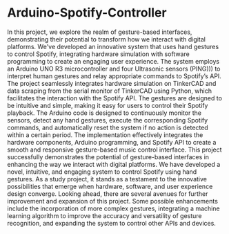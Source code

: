 # Arduino-Spotify-Controller
In this project, we explore the realm of gesture-based interfaces, demonstrating their potential to
transform how we interact with digital platforms. We've developed an innovative system that uses hand
gestures to control Spotify, integrating hardware simulation with software programming to create an
engaging user experience.
The system employs an Arduino UNO R3 microcontroller and four Ultrasonic sensors (PING))) to interpret
human gestures and relay appropriate commands to Spotify’s API. The project seamlessly integrates
hardware simulation on TinkerCAD and data scraping from the serial monitor of TinkerCAD using Python,
which facilitates the interaction with the Spotify API. The gestures are designed to be intuitive and
simple, making it easy for users to control their Spotify playback.
The Arduino code is designed to continuously monitor the sensors, detect any hand gestures, execute
the corresponding Spotify commands, and automatically reset the system if no action is detected within
a certain period. The implementation effectively integrates the hardware components, Arduino
programming, and Spotify API to create a smooth and responsive gesture-based music control interface.
This project successfully demonstrates the potential of gesture-based interfaces in enhancing the way we
interact with digital platforms. We have developed a novel, intuitive, and engaging system to control
Spotify using hand gestures. As a study project, it stands as a testament to the innovative possibilities
that emerge when hardware, software, and user experience design converge.
Looking ahead, there are several avenues for further improvement and expansion of this project. Some
possible enhancements include the incorporation of more complex gestures, integrating a machine
learning algorithm to improve the accuracy and versatility of gesture recognition, and expanding the
system to control other APIs and devices. 
